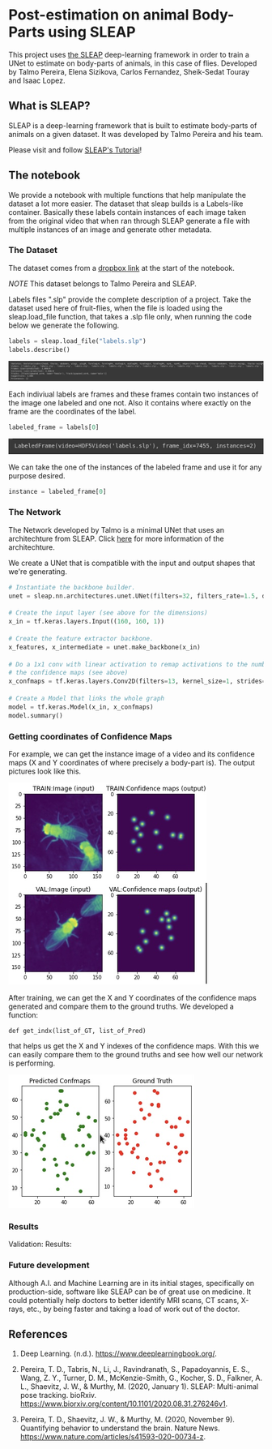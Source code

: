 # Post-estimation on animal Body-Parts using SLEAP

This project uses [the SLEAP](https://sleap.ai) deep-learning framework in order
to train a UNet to estimate on body-parts of animals, in this case of flies. Developed
by Talmo Pereira, Elena Sizikova, Carlos Fernandez, Sheik-Sedat Touray and Isaac Lopez.

## What is SLEAP?

SLEAP is a deep-learning framework that is built to estimate body-parts of animals
on a given dataset. It was developed by Talmo Pereira and his team.

Please visit and follow [SLEAP's Tutorial](https://sleap.ai/tutorials/tutorial.html)!

## The notebook

We provide a notebook with multiple functions that help manipulate the dataset
a lot more easier.
The dataset that sleap builds is a Labels-like container.
Basically these labels contain instances of each image taken from the original video
that when ran through SLEAP generate a file with multiple instances of an image and generate other
metadata.

### The Dataset

The dataset comes from a [dropbox link](https://www.dropbox.com/s/b990gxjt3d3j3jh/210205.sleap_wt_gold.13pt.pkg.slp?dl=1) 
at the start of the notebook.

*NOTE* This dataset belongs to Talmo Pereira and SLEAP.

Labels files ".slp" provide the complete description of a project.
Take the dataset used here of fruit-flies, when the file is loaded using 
the sleap.load_file function, that takes a .slp file only, when running
the code below we generate the following.

```py
labels = sleap.load_file("labels.slp")
labels.describe()
```
![labels_image](labels.jpg)

Each indiviual labels are frames and these frames contain
two instances of the image one labeled and one not. Also it
contains where exactly on the frame are the coordinates of the
label.
```py
labeled_frame = labels[0]
```
![labels_individual_image](labeled_frame.jpg)

We can take the one of the instances of the labeled frame
and use it for any purpose desired.
```py
instance = labeled_frame[0]
```

### The Network

The Network developed by Talmo is a minimal UNet that uses an architechture
from SLEAP. Click [here](https://sleap.ai/api/sleap.nn.architectures.unet.html#module-sleap.nn.architectures.unet) 
for more information of the architechture.

We create a UNet that is compatible with the input and output shapes that we're generating.
```py
# Instantiate the backbone builder.
unet = sleap.nn.architectures.unet.UNet(filters=32, filters_rate=1.5, down_blocks=4, up_blocks=3, up_interpolate=True)

# Create the input layer (see above for the dimensions)
x_in = tf.keras.layers.Input((160, 160, 1))

# Create the feature extractor backbone.
x_features, x_intermediate = unet.make_backbone(x_in)

# Do a 1x1 conv with linear activation to remap activations to the number of channels in
# the confidence maps (see above)
x_confmaps = tf.keras.layers.Conv2D(filters=13, kernel_size=1, strides=1, padding="same")(x_features)

# Create a Model that links the whole graph
model = tf.keras.Model(x_in, x_confmaps)
model.summary()
```

### Getting coordinates of Confidence Maps
For example, we can get the instance image of a video and its
confidence maps (X and Y coordinates of where precisely a body-part
is). The output pictures look like this.

![](Image2.jpg)

After training, we can get the X and Y coordinates of the confidence
maps generated and compare them to the ground truths. We developed a 
function:
```
def get_indx(list_of_GT, list_of_Pred)
```
that helps us get the X and Y indexes of the confidence
maps. With this we can easily compare them to the ground
truths and see how well our network is performing. 

![](Image1.jpg)

### Results
Validation: 
Results: 
### Future development
Although A.I. and Machine Learning are in its initial stages, specifically on
production-side, software like SLEAP can be of great use on medicine. It could
potentially help doctors to better identify MRI scans, CT scans, X-rays, etc.,
by being faster and taking a load of work out of the doctor. 

## References
1. Deep Learning. (n.d.). https://www.deeplearningbook.org/. 

2. Pereira, T. D., Tabris, N., Li, J., Ravindranath, S., Papadoyannis, E. S., Wang, Z. Y., Turner, D. M., McKenzie-Smith, G., Kocher, S. D., Falkner, A. L., Shaevitz, J. W., &amp; Murthy, M. (2020, January 1). SLEAP: Multi-animal pose tracking. bioRxiv. https://www.biorxiv.org/content/10.1101/2020.08.31.276246v1. 

3. Pereira, T. D., Shaevitz, J. W., &amp; Murthy, M. (2020, November 9). Quantifying behavior to understand the brain. Nature News. https://www.nature.com/articles/s41593-020-00734-z.

